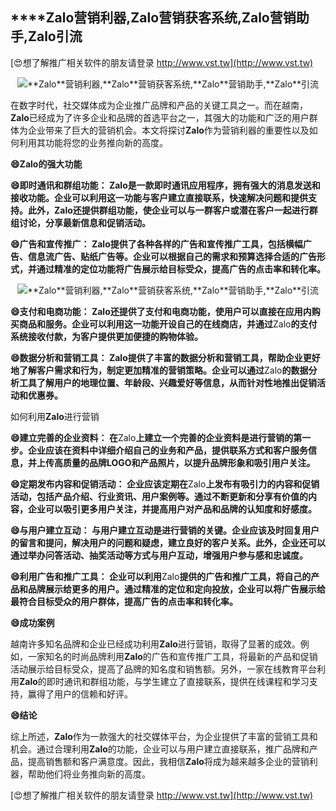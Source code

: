 ## ****Zalo**营销利器,**Zalo**营销获客系统,**Zalo**营销助手,**Zalo**引流**

[😍想了解推广相关软件的朋友请登录 http://www.vst.tw](http://www.vst.tw)

 <center><img src="https://vst.tw/MP4/tuiguang/png/6.png" alt="**Zalo**营销利器,**Zalo**营销获客系统,**Zalo**营销助手,**Zalo**引流"></center>

在数字时代，社交媒体成为企业推广品牌和产品的关键工具之一。而在越南，**Zalo**已经成为了许多企业和品牌的首选平台之一，其强大的功能和广泛的用户群体为企业带来了巨大的营销机会。本文将探讨**Zalo**作为营销利器的重要性以及如何利用其功能将您的业务推向新的高度。

**😄**Zalo**的强大功能**

**😄即时通讯和群组功能： **Zalo**是一款即时通讯应用程序，拥有强大的消息发送和接收功能。企业可以利用这一功能与客户建立直接联系，快速解决问题和提供支持。此外，**Zalo**还提供群组功能，使企业可以与一群客户或潜在客户一起进行群组讨论，分享最新信息和促销活动。**

**😄广告和宣传推广： **Zalo**提供了各种各样的广告和宣传推广工具，包括横幅广告、信息流广告、贴纸广告等。企业可以根据自己的需求和预算选择合适的广告形式，并通过精准的定位功能将广告展示给目标受众，提高广告的点击率和转化率。**

 <center><img src="https://vst.tw/MP4/tuiguang/png/1.png" alt="**Zalo**营销利器,**Zalo**营销获客系统,**Zalo**营销助手,**Zalo**引流"></center>

**😄支付和电商功能： **Zalo**还提供了支付和电商功能，使用户可以直接在应用内购买商品和服务。企业可以利用这一功能开设自己的在线商店，并通过**Zalo**的支付系统接收付款，为客户提供更加便捷的购物体验。**

**😄数据分析和营销工具： **Zalo**提供了丰富的数据分析和营销工具，帮助企业更好地了解客户需求和行为，制定更加精准的营销策略。企业可以通过**Zalo**的数据分析工具了解用户的地理位置、年龄段、兴趣爱好等信息，从而针对性地推出促销活动和优惠券。**

如何利用**Zalo**进行营销

**😄建立完善的企业资料： 在**Zalo**上建立一个完善的企业资料是进行营销的第一步。企业应该在资料中详细介绍自己的业务和产品，提供联系方式和客户服务信息，并上传高质量的品牌LOGO和产品照片，以提升品牌形象和吸引用户关注。**

**😄定期发布内容和促销活动： 企业应该定期在**Zalo**上发布有吸引力的内容和促销活动，包括产品介绍、行业资讯、用户案例等。通过不断更新和分享有价值的内容，企业可以吸引更多用户关注，并提高用户对产品和品牌的认知度和好感度。**

**😄与用户建立互动： 与用户建立互动是进行营销的关键。企业应该及时回复用户的留言和提问，解决用户的问题和疑虑，建立良好的客户关系。此外，企业还可以通过举办问答活动、抽奖活动等方式与用户互动，增强用户参与感和忠诚度。**

**😄利用广告和推广工具： 企业可以利用**Zalo**提供的广告和推广工具，将自己的产品和品牌展示给更多的用户。通过精准的定位和定向投放，企业可以将广告展示给最符合目标受众的用户群体，提高广告的点击率和转化率。**

**😄成功案例**

越南许多知名品牌和企业已经成功利用**Zalo**进行营销，取得了显著的成效。例如，一家知名的时尚品牌利用**Zalo**的广告和宣传推广工具，将最新的产品和促销活动展示给目标受众，提高了品牌的知名度和销售额。另外，一家在线教育平台利用**Zalo**的即时通讯和群组功能，与学生建立了直接联系，提供在线课程和学习支持，赢得了用户的信赖和好评。

**😄结论**

综上所述，**Zalo**作为一款强大的社交媒体平台，为企业提供了丰富的营销工具和机会。通过合理利用**Zalo**的功能，企业可以与用户建立直接联系，推广品牌和产品，提高销售额和客户满意度。因此，我相信**Zalo**将成为越来越多企业的营销利器，帮助他们将业务推向新的高度。

[😍想了解推广相关软件的朋友请登录 http://www.vst.tw](http://www.vst.tw)



